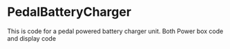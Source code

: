 # PedalBatteryCharger
This is code for a pedal powered battery charger unit. Both Power box code and display code
